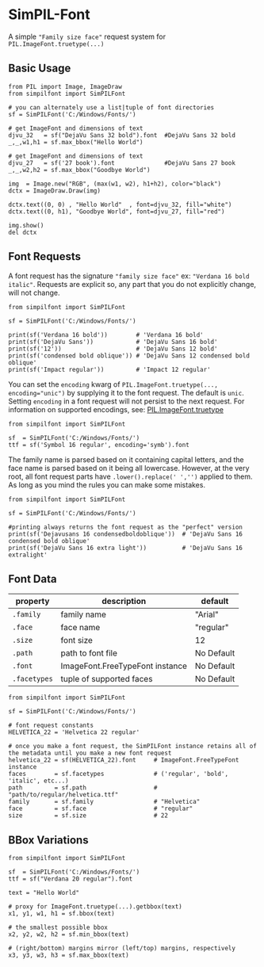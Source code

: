 # SimPIL-Font

A simple `"Family size face"` request system for `PIL.ImageFont.truetype(...)` 

## Basic Usage
```python3
from PIL import Image, ImageDraw
from simpilfont import SimPILFont

# you can alternately use a list|tuple of font directories
sf = SimPILFont('C:/Windows/Fonts/')

# get ImageFont and dimensions of text
djvu_32   = sf("DejaVu Sans 32 bold").font  #DejaVu Sans 32 bold
_,_,w1,h1 = sf.max_bbox("Hello World")

# get ImageFont and dimensions of text
djvu_27   = sf('27 book').font              #DejaVu Sans 27 book
_,_,w2,h2 = sf.max_bbox("Goodbye World")

img  = Image.new("RGB", (max(w1, w2), h1+h2), color="black")
dctx = ImageDraw.Draw(img)

dctx.text((0, 0) , "Hello World"  , font=djvu_32, fill="white")
dctx.text((0, h1), "Goodbye World", font=djvu_27, fill="red")

img.show()
del dctx
```

## Font Requests

A font request has the signature `"family size face"` ex: `"Verdana 16 bold italic"`. Requests are explicit so, any part that you do not explicitly change, will not change.

```python3
from simpilfont import SimPILFont

sf = SimPILFont('C:/Windows/Fonts/')

print(sf('Verdana 16 bold'))        # 'Verdana 16 bold'
print(sf('DejaVu Sans'))            # 'DejaVu Sans 16 bold'
print(sf('12'))                     # 'DejaVu Sans 12 bold'
print(sf('condensed bold oblique')) # 'DejaVu Sans 12 condensed bold oblique'
print(sf('Impact regular'))         # 'Impact 12 regular'
```

You can set the `encoding` kwarg of `PIL.ImageFont.truetype(..., encoding="unic")` by supplying it to the font request. The default is `unic`. Setting `encoding` in a font request will not persist to the next request. For information on supported encodings, see: [PIL.ImageFont.truetype](https://pillow.readthedocs.io/en/stable/reference/ImageFont.html#PIL.ImageFont.truetype)

```python3
from simpilfont import SimPILFont

sf  = SimPILFont('C:/Windows/Fonts/')
ttf = sf('Symbol 16 regular', encoding='symb').font
```

The family name is parsed based on it containing capital letters, and the face name is parsed based on it being all lowercase. However, at the very root, all font request parts have `.lower().replace(' ','')` applied to them. As long as you mind the rules you can make some mistakes.

```python3
from simpilfont import SimPILFont

sf = SimPILFont('C:/Windows/Fonts/')

#printing always returns the font request as the "perfect" version 
print(sf('Dejavusans 16 condensedboldoblique'))  # 'DejaVu Sans 16 condensed bold oblique'
print(sf('DejaVu Sans 16 extra light'))          # 'DejaVu Sans 16 extralight'
```

## Font Data

|property|description|default|
|------------|--------------------------------|------------|
|`.family`   | family name                    | "Arial"    |
|`.face`     | face name                      | "regular"  |
|`.size`     | font size                      | 12         |
|`.path`     | path to font file              | No Default |
|`.font`     | ImageFont.FreeTypeFont instance| No Default |
|`.facetypes`| tuple of supported faces       | No Default |

```python3
from simpilfont import SimPILFont

sf = SimPILFont('C:/Windows/Fonts/')

# font request constants
HELVETICA_22 = 'Helvetica 22 regular'

# once you make a font request, the SimPILFont instance retains all of the metadata until you make a new font request
helvetica_22 = sf(HELVETICA_22).font     # ImageFont.FreeTypeFont instance
faces        = sf.facetypes              # ('regular', 'bold', 'italic', etc...)
path         = sf.path                   # "path/to/regular/helvetica.ttf"
family       = sf.family                 # "Helvetica"
face         = sf.face                   # "regular"
size         = sf.size                   # 22
```

## BBox Variations
```python3
from simpilfont import SimPILFont

sf  = SimPILFont('C:/Windows/Fonts/')
ttf = sf("Verdana 20 regular").font

text = "Hello World"

# proxy for ImageFont.truetype(...).getbbox(text)
x1, y1, w1, h1 = sf.bbox(text)

# the smallest possible bbox
x2, y2, w2, h2 = sf.min_bbox(text)

# (right/bottom) margins mirror (left/top) margins, respectively
x3, y3, w3, h3 = sf.max_bbox(text)
```

